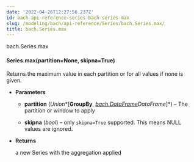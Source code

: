 ```yaml
---
date: '2022-04-26T12:27:56.237Z'
id: bach-api-reference-series-bach-series-max
slug: /modeling/bach/api-reference/Series/bach.Series.max/
title: bach.Series.max
---
```


bach.Series.max


#### Series.max(partition=None, skipna=True)
Returns the maximum value in each partition or for all values if none is given.


* **Parameters**

    
    * **partition** (*Union**[**GroupBy**, *[bach.DataFrame](#bach.DataFrame)*DataFrame**]*) – The partition or window to apply


    * **skipna** (*bool*) – only `skipna=True` supported. This means NULL values are ignored.



* **Returns**

    a new Series with the aggregation applied


<!-- !! processed by numpydoc !! -->
